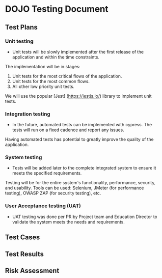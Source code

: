 # DOJO Testing Document

## Test Plans

### Unit testing

- Unit tests will be slowly implemented after the first release of the application and within the time constraints.

The implementation will be in stages:

1. Unit tests for the most critical flows of the application.
2. Unit tests for the most common flows.
3. All other low priority unit tests.

We will use the popular [Jest] (https://jestjs.io/) library to implement unit tests.

### Integration testing

- In the future, automated tests can be implemented with cypress.
  The tests will run on a fixed cadence and report any issues.

Having automated tests has potential to greatly improve the quality of the application.

### System testing

- Tests will be added later to the complete integrated system to ensure it meets the specified requirements.

Testing will be for the entire system's functionality, performance, security, and usability.
Tools can be used: Selenium, JMeter (for performance testing), OWASP ZAP (for security testing), etc.

### User Acceptance testing (UAT)

- UAT testing was done per PR by Project team and Education Director to validate the system meets the needs and requirements.

## Test Cases

## Test Results

## Risk Assessment
